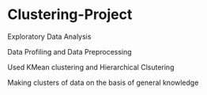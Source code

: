 # Clustering-Project


Exploratory Data Analysis 

Data Profiling and Data Preprocessing 

Used KMean clustering and Hierarchical Clsutering 

Making clusters of data on the basis of general knowledge 
